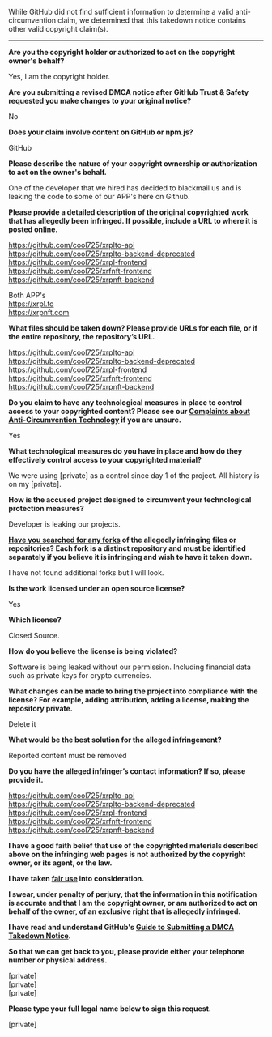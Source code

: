 While GitHub did not find sufficient information to determine a valid anti-circumvention claim, we determined that this takedown notice contains other valid copyright claim(s).

---

**Are you the copyright holder or authorized to act on the copyright owner's behalf?**

Yes, I am the copyright holder.

**Are you submitting a revised DMCA notice after GitHub Trust & Safety requested you make changes to your original notice?**

No

**Does your claim involve content on GitHub or npm.js?**

GitHub

**Please describe the nature of your copyright ownership or authorization to act on the owner's behalf.**

One of the developer that we hired has decided to blackmail us and is leaking the code to some of our APP's here on Github.

**Please provide a detailed description of the original copyrighted work that has allegedly been infringed. If possible, include a URL to where it is posted online.**

https://github.com/cool725/xrplto-api  
https://github.com/cool725/xrplto-backend-deprecated  
https://github.com/cool725/xrpl-frontend  
https://github.com/cool725/xrfnft-frontend  
https://github.com/cool725/xrpnft-backend  

Both APP's  
https://xrpl.to  
https://xrpnft.com  

**What files should be taken down? Please provide URLs for each file, or if the entire repository, the repository’s URL.**

https://github.com/cool725/xrplto-api  
https://github.com/cool725/xrplto-backend-deprecated  
https://github.com/cool725/xrpl-frontend  
https://github.com/cool725/xrfnft-frontend  
https://github.com/cool725/xrpnft-backend  

**Do you claim to have any technological measures in place to control access to your copyrighted content? Please see our <a href="https://docs.github.com/articles/guide-to-submitting-a-dmca-takedown-notice#complaints-about-anti-circumvention-technology">Complaints about Anti-Circumvention Technology</a> if you are unsure.**

Yes

**What technological measures do you have in place and how do they effectively control access to your copyrighted material?**

We were using [private] as a control since day 1 of the project. All history is on my [private].

**How is the accused project designed to circumvent your technological protection measures?**

Developer is leaking our projects.

**<a href="https://docs.github.com/articles/dmca-takedown-policy#b-what-about-forks-or-whats-a-fork">Have you searched for any forks</a> of the allegedly infringing files or repositories? Each fork is a distinct repository and must be identified separately if you believe it is infringing and wish to have it taken down.**

I have not found additional forks but I will look.

**Is the work licensed under an open source license?**

Yes

**Which license?**

Closed Source.

**How do you believe the license is being violated?**

Software is being leaked without our permission. Including financial data such as private keys for crypto currencies.

**What changes can be made to bring the project into compliance with the license? For example, adding attribution, adding a license, making the repository private.**

Delete it

**What would be the best solution for the alleged infringement?**

Reported content must be removed

**Do you have the alleged infringer’s contact information? If so, please provide it.**

https://github.com/cool725/xrplto-api  
https://github.com/cool725/xrplto-backend-deprecated  
https://github.com/cool725/xrpl-frontend  
https://github.com/cool725/xrfnft-frontend  
https://github.com/cool725/xrpnft-backend  

**I have a good faith belief that use of the copyrighted materials described above on the infringing web pages is not authorized by the copyright owner, or its agent, or the law.**

**I have taken <a href="https://www.lumendatabase.org/topics/22">fair use</a> into consideration.**

**I swear, under penalty of perjury, that the information in this notification is accurate and that I am the copyright owner, or am authorized to act on behalf of the owner, of an exclusive right that is allegedly infringed.**

**I have read and understand GitHub's <a href="https://docs.github.com/articles/guide-to-submitting-a-dmca-takedown-notice/">Guide to Submitting a DMCA Takedown Notice</a>.**

**So that we can get back to you, please provide either your telephone number or physical address.**

[private]  
[private]  
[private]

**Please type your full legal name below to sign this request.**

[private]
